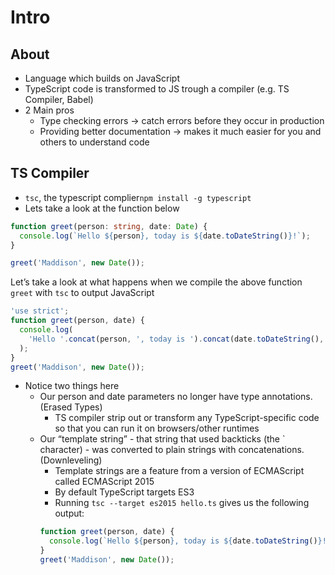 # Intro

## About

- Language which builds on JavaScript
- TypeScript code is transformed to JS trough a compiler (e.g. TS Compiler, Babel)
- 2 Main pros
  - Type checking errors -> catch errors before they occur in production
  - Providing better documentation -> makes it much easier for you and others to understand code

## TS Compiler

- `tsc`, the typescript complier`npm install -g typescript`
- Lets take a look at the function below

```ts
function greet(person: string, date: Date) {
  console.log(`Hello ${person}, today is ${date.toDateString()}!`);
}

greet('Maddison', new Date());
```

Let’s take a look at what happens when we compile the above function `greet` with `tsc` to output JavaScript

```js
'use strict';
function greet(person, date) {
  console.log(
    'Hello '.concat(person, ', today is ').concat(date.toDateString(), '!')
  );
}
greet('Maddison', new Date());
```

- Notice two things here
  - Our person and date parameters no longer have type annotations. (Erased Types)
    - TS compiler strip out or transform any TypeScript-specific code so that you can run it on browsers/other runtimes
  - Our “template string” - that string that used backticks (the ` character) - was converted to plain strings with concatenations. (Downleveling)
    - Template strings are a feature from a version of ECMAScript called ECMAScript 2015
    - By default TypeScript targets ES3
    - Running `tsc --target es2015 hello.ts` gives us the following output:
    ```js
    function greet(person, date) {
      console.log(`Hello ${person}, today is ${date.toDateString()}!`);
    }
    greet('Maddison', new Date());
    ```
